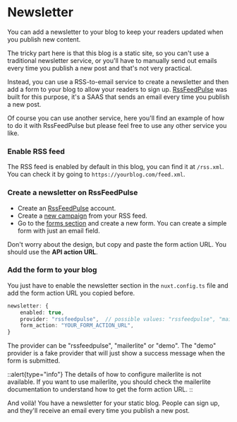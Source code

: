# Newsletter

You can add a newsletter to your blog to keep your readers updated when you publish new content.

The tricky part here is that this blog is a static site, so you can't use a traditional newsletter service, or you'll have to manually send out emails every time you publish a new post and that's not very practical.

Instead, you can use a RSS-to-email service to create a newsletter and then add a form to your blog to allow your readers to sign up.
[RssFeedPulse](https://rssfeedpulse.com/) was built for this purpose, it's a SAAS that sends an email every time you publish a new post.

Of course you can use another service, here you'll find an example of how to do it with RssFeedPulse but please feel free to use any other service you like.

### Enable RSS feed

The RSS feed is enabled by default in this blog, you can find it at `/rss.xml`. You can check it by going to `https://yourblog.com/feed.xml`.

### Create a newsletter on RssFeedPulse

* Create an [RssFeedPulse](https://rssfeedpulse.com/) account.
* Create a [new campaign](https://rssfeedpulse.com/campaigns) from your RSS feed.
* Go to the [forms section](https://rssfeedpulse.com/forms) and create a new form. You can create a simple form with just an email field.

Don't worry about the design, but copy and paste the form action URL. You should use the <strong>API action URL</strong>.

### Add the form to your blog

You just have to enable the newsletter section in the `nuxt.config.ts` file and add the form action URL you copied before.

```typescript
newsletter: {
    enabled: true,
    provider: "rssfeedpulse",  // possible values: "rssfeedpulse", "mailerlite", "demo"
    form_action: "YOUR_FORM_ACTION_URL",
}
```
The provider can be "rssfeedpulse", "mailerlite" or "demo". The "demo" provider is a fake provider that will just show a success message when the form is submitted.

::alert{type="info"}
The details of how to configure mailerlite is not available. If you want to use mailerlite, you should check the mailerlite documentation to understand how to get the form action URL.
::

And voilà! You have a newsletter for your static blog. People can sign up, and they'll receive an email every time you publish a new post.

